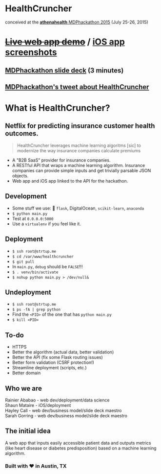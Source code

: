 # HealthCruncher  
conceived at the [**athenahealth** MDPhackathon 2015](http://mdphackathon.com/) (July 25-26, 2015)  

# ~~[Live web app demo](http://strtup.me:5000)~~ / [iOS app screenshots](https://github.com/rainiera/health-hack/blob/master/iOS_screens.pdf)  
## [MDPhackathon slide deck](https://github.com/rainiera/health-hack/blob/master/slide_deck.pdf) (3 minutes)
## [MDPhackathon's tweet about HealthCruncher](https://twitter.com/athenaMDP/status/625392613168779264)  

# What is HealthCruncher?
## Netflix for predicting insurance customer health outcomes.  
> HealthCruncher leverages machine learning algoritms [sic] to modernize the way insurance companies calculate premiums  

- A "B2B SaaS" provider for insurance companies.   
- A RESTful API that wraps a machine learning algorithm. Insurance companies can provide simple inputs and get trivially parsable JSON objects.  
- Web app and iOS app linked to the API for the hackathon.  

## Development  
- Some stuff we use: :snake: `flask`, DigitalOcean, `scikit-learn`, `anaconda`  
- `$ python main.py`  
- Test at `0.0.0.0:5000`  
- Use a `virtualenv` if you feel like it.  

## Deployment  
- `$ ssh root@strtup.me`  
- `$ cd /var/www/healthcruncher`  
- `$ git pull`
- In `main.py`, `debug` should be `FALSE`!!!  
- `$ . venv/bin/activate`  
- `$ nohup python main.py > /dev/null&`  

## Undeployment
- `$ ssh root@strtup.me`  
- `$ ps -fA | grep python`  
- Find the `<PID>` of the one that has `python main.py`
- `$ kill <PID>`  

## To-do
- HTTPS  
- Better the algorithm (actual data, better validation)  
- Better the API (fix some Flask routing issues)  
- Better form validation (CSRF protection!)  
- Streamline deployment (scripts, etc.)  
- Better domain  

## Who we are
Rainier Ababao - web dev/deployment/data science  
Shaun Mataire -  iOS/deployment  
Hayley Call - web dev/business model/slide deck maestro  
Sarah Gorring - web dev/business model/slide deck maestro  

## The initial idea
A web app that inputs easily accessible patient data and outputs metrics (like heart disease or diabetes predisposition) based on a machine learning algorithm.

### Built with ❤ in Austin, TX
